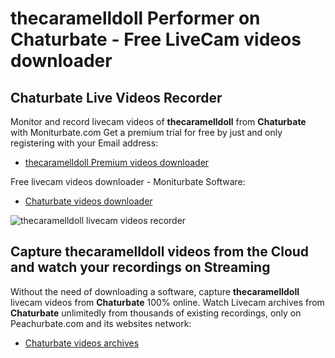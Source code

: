# thecaramelldoll Performer on Chaturbate - Free LiveCam videos downloader

## Chaturbate Live Videos Recorder

Monitor and record livecam videos of **thecaramelldoll** from **Chaturbate** with Moniturbate.com
Get a premium trial for free by just and only registering with your Email address:
* [thecaramelldoll Premium videos downloader](https://moniturbate.com/request-demo-licence-key.html)

Free livecam videos downloader - Moniturbate Software:
* [Chaturbate videos downloader](https://moniturbate.com/moniturbate-download-software.html)

![thecaramelldoll livecam videos recorder](https://peachurnet.com/templates/moniturbate-software.png)


## Capture thecaramelldoll videos from the Cloud and watch your recordings on Streaming

Without the need of downloading a software, capture **thecaramelldoll** livecam videos from **Chaturbate** 100% online.
Watch Livecam archives from **Chaturbate** unlimitedly from thousands of existing recordings, only on Peachurbate.com and its websites network:
* [Chaturbate videos archives](https://peachurnet.com/)
